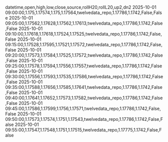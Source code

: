 datetime,open,high,low,close,source,rollH20,rollL20,up2,dn2
2025-10-01 09:00:00,1.175,1.17574,1.175,1.17564,twelvedata_repo,1.17786,1.1742,False,False
2025-10-01 09:05:00,1.17562,1.17628,1.17562,1.17613,twelvedata_repo,1.17786,1.1742,False,False
2025-10-01 09:10:00,1.17618,1.17618,1.17524,1.17525,twelvedata_repo,1.17786,1.1742,False,False
2025-10-01 09:15:00,1.17528,1.17595,1.17521,1.17572,twelvedata_repo,1.17786,1.1742,False,False
2025-10-01 09:20:00,1.17573,1.17584,1.17525,1.17572,twelvedata_repo,1.17786,1.1742,False,False
2025-10-01 09:25:00,1.17578,1.17594,1.17556,1.17557,twelvedata_repo,1.17786,1.1742,False,False
2025-10-01 09:30:00,1.17556,1.17593,1.17535,1.17586,twelvedata_repo,1.17786,1.1742,False,False
2025-10-01 09:35:00,1.17588,1.17656,1.17585,1.17641,twelvedata_repo,1.17786,1.1742,False,False
2025-10-01 09:40:00,1.17641,1.17652,1.17573,1.17582,twelvedata_repo,1.17786,1.1742,False,False
2025-10-01 09:45:00,1.17586,1.17599,1.1756,1.17571,twelvedata_repo,1.17786,1.1742,False,False
2025-10-01 09:50:00,1.17573,1.17574,1.1751,1.17543,twelvedata_repo,1.17786,1.1742,False,False
2025-10-01 09:55:00,1.17547,1.17548,1.1751,1.17515,twelvedata_repo,1.17775,1.1742,False,False
